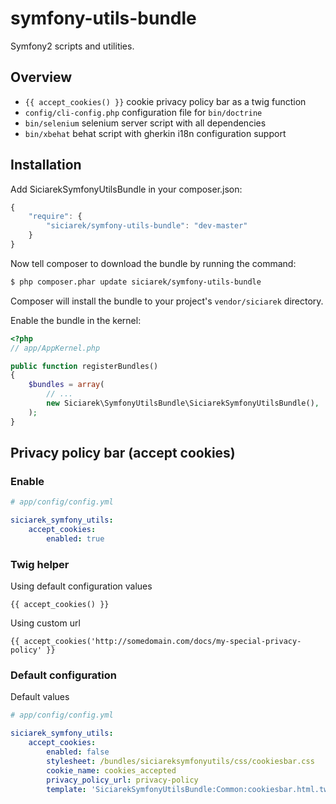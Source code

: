 symfony-utils-bundle
====================

Symfony2 scripts and utilities.

Overview
--------

 * ``{{ accept_cookies() }}`` cookie privacy policy bar as a twig function
 * ``config/cli-config.php`` configuration file for ``bin/doctrine``
 * ``bin/selenium`` selenium server script with all dependencies
 * ``bin/xbehat`` behat script with gherkin i18n configuration support

Installation
------------

Add SiciarekSymfonyUtilsBundle in your composer.json:

```js
{
    "require": {
        "siciarek/symfony-utils-bundle": "dev-master"
    }
}
```

Now tell composer to download the bundle by running the command:

``` bash
$ php composer.phar update siciarek/symfony-utils-bundle
```

Composer will install the bundle to your project's `vendor/siciarek` directory.

Enable the bundle in the kernel:

``` php
<?php
// app/AppKernel.php

public function registerBundles()
{
    $bundles = array(
        // ...
        new Siciarek\SymfonyUtilsBundle\SiciarekSymfonyUtilsBundle(),
    );
}
```

Privacy policy bar (accept cookies)
-----------------------------------

### Enable

``` yaml
# app/config/config.yml

siciarek_symfony_utils:
    accept_cookies:
        enabled: true
````

### Twig helper

Using default configuration values


``` html+jinja
{{ accept_cookies() }}

```

Using custom url

``` html+jinja
{{ accept_cookies('http://somedomain.com/docs/my-special-privacy-policy' }}

```


### Default configuration

Default values

``` yaml
# app/config/config.yml

siciarek_symfony_utils:
    accept_cookies:
        enabled: false
        stylesheet: /bundles/siciareksymfonyutils/css/cookiesbar.css
        cookie_name: cookies_accepted
        privacy_policy_url: privacy-policy
        template: 'SiciarekSymfonyUtilsBundle:Common:cookiesbar.html.twig'

```
